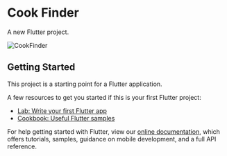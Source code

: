 # Cook Finder

A new Flutter project.

![CookFinder](https://user-images.githubusercontent.com/79495707/146664482-5ba36ea6-36ec-43d8-9a1d-090641e6d7f6.png)

## Getting Started

This project is a starting point for a Flutter application.

A few resources to get you started if this is your first Flutter project:

- [Lab: Write your first Flutter app](https://flutter.dev/docs/get-started/codelab)
- [Cookbook: Useful Flutter samples](https://flutter.dev/docs/cookbook)

For help getting started with Flutter, view our
[online documentation](https://flutter.dev/docs), which offers tutorials,
samples, guidance on mobile development, and a full API reference.
